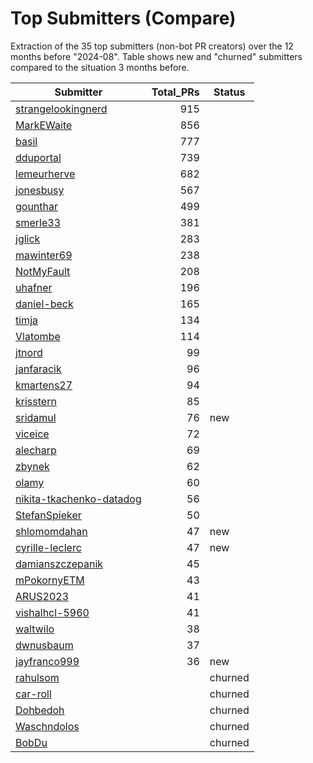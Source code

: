 # Top Submitters (Compare)

Extraction of the 35 top submitters (non-bot PR creators) 
over the 12 months before "2024-08".
Table shows new and "churned" submitters compared 
to the situation 3 months before.


| Submitter                | Total_PRs | Status  |
| ------------------------ | --------: | ------- |
| [strangelookingnerd](plot/strangelookingnerd.png) |       915 |         |
| [MarkEWaite](plot/MarkEWaite.png) |       856 |         |
| [basil](plot/basil.png) |       777 |         |
| [dduportal](plot/dduportal.png) |       739 |         |
| [lemeurherve](plot/lemeurherve.png) |       682 |         |
| [jonesbusy](plot/jonesbusy.png) |       567 |         |
| [gounthar](plot/gounthar.png) |       499 |         |
| [smerle33](plot/smerle33.png) |       381 |         |
| [jglick](plot/jglick.png) |       283 |         |
| [mawinter69](plot/mawinter69.png) |       238 |         |
| [NotMyFault](plot/NotMyFault.png) |       208 |         |
| [uhafner](plot/uhafner.png) |       196 |         |
| [daniel-beck](plot/daniel-beck.png) |       165 |         |
| [timja](plot/timja.png) |       134 |         |
| [Vlatombe](plot/Vlatombe.png) |       114 |         |
| [jtnord](plot/jtnord.png) |        99 |         |
| [janfaracik](plot/janfaracik.png) |        96 |         |
| [kmartens27](plot/kmartens27.png) |        94 |         |
| [krisstern](plot/krisstern.png) |        85 |         |
| [sridamul](plot/sridamul.png) |        76 | new     |
| [viceice](plot/viceice.png) |        72 |         |
| [alecharp](plot/alecharp.png) |        69 |         |
| [zbynek](plot/zbynek.png) |        62 |         |
| [olamy](plot/olamy.png) |        60 |         |
| [nikita-tkachenko-datadog](plot/nikita-tkachenko-datadog.png) |        56 |         |
| [StefanSpieker](plot/StefanSpieker.png) |        50 |         |
| [shlomomdahan](plot/shlomomdahan.png) |        47 | new     |
| [cyrille-leclerc](plot/cyrille-leclerc.png) |        47 | new     |
| [damianszczepanik](plot/damianszczepanik.png) |        45 |         |
| [mPokornyETM](plot/mPokornyETM.png) |        43 |         |
| [ARUS2023](plot/ARUS2023.png) |        41 |         |
| [vishalhcl-5960](plot/vishalhcl-5960.png) |        41 |         |
| [waltwilo](plot/waltwilo.png) |        38 |         |
| [dwnusbaum](plot/dwnusbaum.png) |        37 |         |
| [jayfranco999](plot/jayfranco999.png) |        36 | new     |
| [rahulsom](plot/rahulsom.png) |           | churned |
| [car-roll](plot/car-roll.png) |           | churned |
| [Dohbedoh](plot/Dohbedoh.png) |           | churned |
| [Waschndolos](plot/Waschndolos.png) |           | churned |
| [BobDu](plot/BobDu.png) |           | churned |
